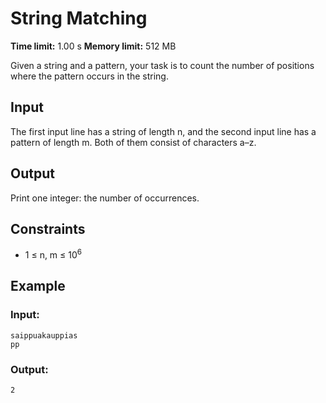 # String Matching
**Time limit:** 1.00 s **Memory limit:** 512 MB

Given a string and a pattern, your task is to count the number of positions where the pattern occurs in the string.

## Input

The first input line has a string of length n, and the second input line has a pattern of length m. Both of them consist of characters a–z.

## Output
Print one integer: the number of occurrences.

## Constraints

- 1 &le; n, m &le;  10<sup>6</sup>



## Example
### Input:
```
saippuakauppias
pp
```
### Output:
```
2
```  
